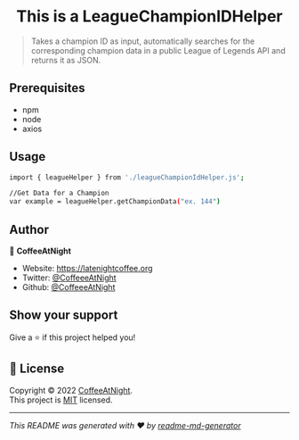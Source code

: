 <h1 align="center">This is a LeagueChampionIDHelper</h1>

> Takes a champion ID as input, automatically searches for the corresponding champion data in a public League of Legends API and returns it as JSON.

## Prerequisites

- npm
- node
- axios

## Usage

```sh
import { leagueHelper } from './leagueChampionIdHelper.js';

//Get Data for a Champion
var example = leagueHelper.getChampionData("ex. 144")
```

## Author

👤 **CoffeeAtNight**

* Website: https://latenightcoffee.org
* Twitter: [@CoffeeeAtNight](https://twitter.com/CoffeeeAtNight)
* Github: [@CoffeeeAtNight](https://github.com/CoffeeeAtNight)

## Show your support

Give a ⭐️ if this project helped you!

## 📝 License

Copyright © 2022 [CoffeeAtNight](https://github.com/CoffeeeAtNight).<br />
This project is [MIT](https://github.com/kefranabg/readme-md-generator/blob/master/LICENSE) licensed.

***
_This README was generated with ❤️ by [readme-md-generator](https://github.com/kefranabg/readme-md-generator)_
